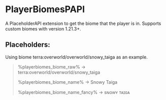 # PlayerBiomesPAPI
 A PlaceholderAPI extension to get the biome that the player is in. Supports custom biomes with version 1.21.3+.

## Placeholders:
Using biome terra:overworld/overworld/snowy_taiga as an example.

 > %playerbiomes_biome_raw%  ->  terra:overworld/overworld/snowy_taiga
>
 > %playerbiomes_biome_name%  ->  Snowy Taiga
>
 > %playerbiomes_biome_name_fancy%  ->  ѕɴᴏᴡʏ ᴛᴀɪɢᴀ
